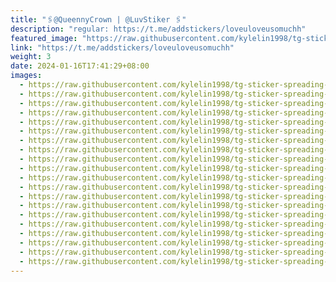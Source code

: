 ```yaml
---
title: "🖇️@QueennyCrown | @LuvStiker 🖇️"
description: "regular: https://t.me/addstickers/loveuloveusomuchh"
featured_image: "https://raw.githubusercontent.com/kylelin1998/tg-sticker-spreading-worldwide-images/main/img/8d5a616a-c6e2-4698-aec7-03d7fddbe6aa.jpg"
link: "https://t.me/addstickers/loveuloveusomuchh"
weight: 3
date: 2024-01-16T17:41:29+08:00
images:
  - https://raw.githubusercontent.com/kylelin1998/tg-sticker-spreading-worldwide-images/main/img/8d5a616a-c6e2-4698-aec7-03d7fddbe6aa.jpg
  - https://raw.githubusercontent.com/kylelin1998/tg-sticker-spreading-worldwide-images/main/img/7effe631-40bd-40a4-bfc8-730b9710a453.jpg
  - https://raw.githubusercontent.com/kylelin1998/tg-sticker-spreading-worldwide-images/main/img/4848ffc9-d351-4d6a-b753-62c1a029314b.jpg
  - https://raw.githubusercontent.com/kylelin1998/tg-sticker-spreading-worldwide-images/main/img/49c1ff8c-7fb0-4428-9efd-5eb1b6f786c5.jpg
  - https://raw.githubusercontent.com/kylelin1998/tg-sticker-spreading-worldwide-images/main/img/6a156fea-e35a-48f3-b04d-42f8be8f8d31.jpg
  - https://raw.githubusercontent.com/kylelin1998/tg-sticker-spreading-worldwide-images/main/img/f6901efc-8977-4d3c-ba9d-4c62a0296a3a.jpg
  - https://raw.githubusercontent.com/kylelin1998/tg-sticker-spreading-worldwide-images/main/img/79d7cafb-2534-481f-acc4-20d669ead3f7.jpg
  - https://raw.githubusercontent.com/kylelin1998/tg-sticker-spreading-worldwide-images/main/img/8df93912-f25f-48ba-9b70-f0851efcbba5.jpg
  - https://raw.githubusercontent.com/kylelin1998/tg-sticker-spreading-worldwide-images/main/img/7d9dc5ab-af7e-45b4-8caa-3e3cef1426b2.jpg
  - https://raw.githubusercontent.com/kylelin1998/tg-sticker-spreading-worldwide-images/main/img/040c39fe-f4d5-4f8e-9c22-1fc721526c3c.jpg
  - https://raw.githubusercontent.com/kylelin1998/tg-sticker-spreading-worldwide-images/main/img/d8f5dd41-06cf-420a-b8c0-d80ca87207db.jpg
  - https://raw.githubusercontent.com/kylelin1998/tg-sticker-spreading-worldwide-images/main/img/b7e68aa3-e099-4a88-897b-f62d0af2b935.jpg
  - https://raw.githubusercontent.com/kylelin1998/tg-sticker-spreading-worldwide-images/main/img/e53286e1-d8f1-4d06-81dd-3afcaa00cbfc.jpg
  - https://raw.githubusercontent.com/kylelin1998/tg-sticker-spreading-worldwide-images/main/img/32e4b56d-6db2-44a3-998a-bb565e051058.jpg
  - https://raw.githubusercontent.com/kylelin1998/tg-sticker-spreading-worldwide-images/main/img/c12e3a62-d2ab-474a-8a29-8dc45114b758.jpg
  - https://raw.githubusercontent.com/kylelin1998/tg-sticker-spreading-worldwide-images/main/img/215ae840-99bf-4d86-a6b2-eea955a4cddd.jpg
  - https://raw.githubusercontent.com/kylelin1998/tg-sticker-spreading-worldwide-images/main/img/7ff0d78c-1e84-4d99-b47c-a47e21bd5176.jpg
  - https://raw.githubusercontent.com/kylelin1998/tg-sticker-spreading-worldwide-images/main/img/6db71484-1e00-45ea-aba1-afc48174f7bf.jpg
  - https://raw.githubusercontent.com/kylelin1998/tg-sticker-spreading-worldwide-images/main/img/acea81a3-bcc4-4b91-8126-f7033726a6a4.jpg
  - https://raw.githubusercontent.com/kylelin1998/tg-sticker-spreading-worldwide-images/main/img/ab199579-2699-4e35-a6eb-213acefc0dd6.jpg
---
```

